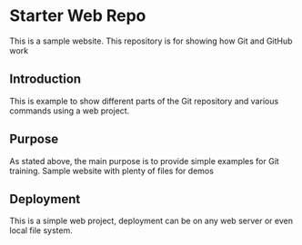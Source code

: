 # Starter Web Repo

This is a sample website.
This repository is for showing how Git and GitHub work

## Introduction

This is example to show different parts of the Git repository and various commands using a web project.

## Purpose

As stated above, the main purpose is to provide simple examples for Git training.
Sample website with plenty of files for demos

## Deployment

This is a simple web project, deployment can be on any web server or even local file system.
